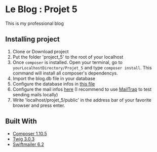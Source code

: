 # Le Blog : Projet 5

This is my professional blog

## Installing project

1. Clone or Download project
2. Put the folder 'project_5' to the root of your localhost
4. Once ```composer``` is installed. Open your terminal, go to ```yourLocalhostDirectory/Projet_5``` and type ````composer install````. 
This command will install all composer's dependencys.
5. Import the blog.db file in your database
6. Configure the database infos in [this file](config/dev.php)
7. Configure the mail infos [here](config/Mail.php) (I recommend to use [MailTrap](https://mailtrap.io/) to test sending mails locally)
8. Write 'localhost/projet_5/public' in the address bar of your favorite browser and press enter.


## Built With
* [Composer 1.10.5](https://getcomposer.org/)
* [Twig 3.0.3](https://twig.symfony.com/)
* [Swiftmailer 6.2](https://swiftmailer.symfony.com/)
